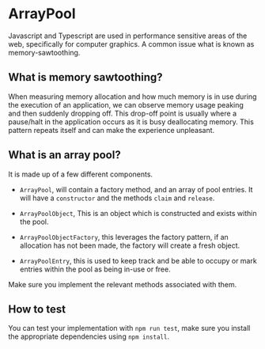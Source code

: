 
# ArrayPool

Javascript and Typescript are used in performance sensitive areas of the web, specifically for computer graphics. A common issue what is known as memory-sawtoothing.

## What is memory sawtoothing?

When measuring memory allocation and how much memory is in use during the execution of an application, we can observe memory usage peaking and then suddenly dropping off. This drop-off point is usually where a pause/halt in the application occurs as it is busy deallocating memory. This pattern repeats itself and can make the experience unpleasant.

## What is an array pool?

It is made up of a few different components.

* `ArrayPool`, will contain a factory method, and an array of pool entries. It will have a `constructor` and the methods `claim` and `release`.

* `ArrayPoolObject`, This is an object which is constructed and exists within the pool.

* `ArrayPoolObjectFactory`, this leverages the factory pattern, if an allocation has not been made, the factory will create a fresh object.

* `ArrayPoolEntry`, this is used to keep track and be able to occupy or mark entries within the pool as being in-use or free.

Make sure you implement the relevant methods associated with them.


## How to test

You can test your implementation with `npm run test`, make sure you install the appropriate dependencies using `npm install`.

